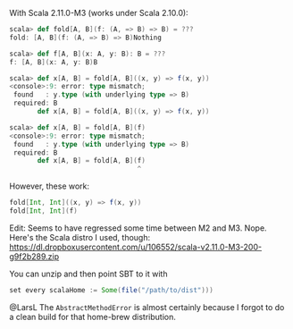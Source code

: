 With Scala 2.11.0-M3 (works under Scala 2.10.0):

```scala
scala> def fold[A, B](f: (A, => B) => B) = ???
fold: [A, B](f: (A, => B) => B)Nothing

scala> def f[A, B](x: A, y: B): B = ???
f: [A, B](x: A, y: B)B

scala> def x[A, B] = fold[A, B]((x, y) => f(x, y))
<console>:9: error: type mismatch;
 found   : y.type (with underlying type => B)
 required: B
       def x[A, B] = fold[A, B]((x, y) => f(x, y))

scala> def x[A, B] = fold[A, B](f)
<console>:9: error: type mismatch;
 found   : y.type (with underlying type => B)
 required: B
       def x[A, B] = fold[A, B](f)
                                ^
```

However, these work:

```scala
fold[Int, Int]((x, y) => f(x, y))
fold[Int, Int](f)
```

Edit: Seems to have regressed some time between M2 and M3.
Nope. Here's the Scala distro I used, though: https://dl.dropboxusercontent.com/u/106552/scala-v2.11.0-M3-200-g9f2b289.zip

You can unzip and then point SBT to it with

```scala
set every scalaHome := Some(file("/path/to/dist")))
```
@LarsL The `AbstractMethodError` is almost certainly because I forgot to do a clean build for that home-brew distribution.
